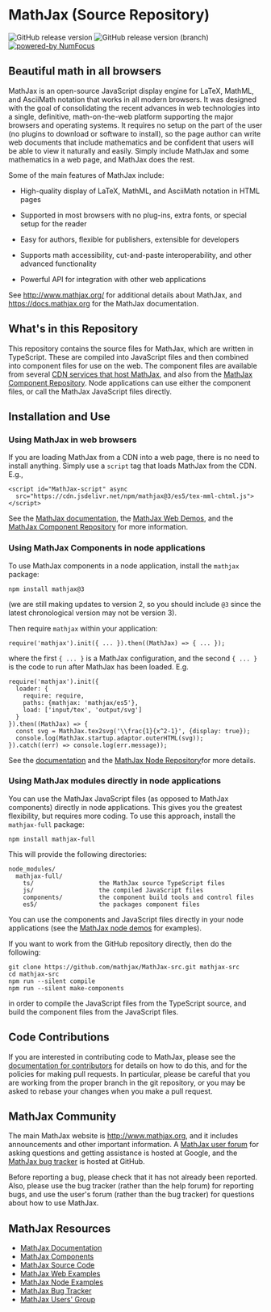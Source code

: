 # MathJax (Source Repository)
<img class="shield" alt="GitHub release version" src="https://img.shields.io/github/v/release/mathjax/MathJax-src?sort=semver"> <img class="shield" alt="GitHub release version (branch)" src="https://img.shields.io/github/package-json/v/mathjax/MathJax/legacy-v2?label=release-v2">
<a class="reference external image-reference" href="http://www.numfocus.org"><img alt="powered-by NumFocus" src="https://img.shields.io/badge/powered%20by-NumFOCUS-orange.svg?style=flat&amp;amp;colorA=E1523D&amp;amp;colorB=007D8A"></a>

## Beautiful math in all browsers

MathJax is an open-source JavaScript display engine for LaTeX, MathML,
and AsciiMath notation that works in all modern browsers.  It was
designed with the goal of consolidating the recent advances in web
technologies into a single, definitive, math-on-the-web platform
supporting the major browsers and operating systems.  It requires no
setup on the part of the user (no plugins to download or software to
install), so the page author can write web documents that include
mathematics and be confident that users will be able to view it
naturally and easily.  Simply include MathJax and some mathematics in
a web page, and MathJax does the rest.

Some of the main features of MathJax include:

- High-quality display of LaTeX, MathML, and AsciiMath notation in HTML pages

- Supported in most browsers with no plug-ins, extra fonts, or special
  setup for the reader

- Easy for authors, flexible for publishers, extensible for developers

- Supports math accessibility, cut-and-paste interoperability, and other
  advanced functionality

- Powerful API for integration with other web applications

See <http://www.mathjax.org/> for additional details about MathJax,
and <https://docs.mathjax.org> for the MathJax documentation.

## What's in this Repository

This repository contains the source files for MathJax, which are
written in TypeScript.  These are compiled into JavaScript files and
then combined into component files for use on the web.  The component
files are available from several [CDN services that host
MathJax](https://docs.mathjax.org/en/latest/web/start.html#using-mathjax-from-a-content-delivery-network-cdn),
and also from the [MathJax Component
Repository](https://github.com/mathjax/MathJax).  Node applications
can use either the component files, or call the MathJax JavaScript
files directly.

## Installation and Use

### Using MathJax in web browsers

If you are loading MathJax from a CDN into a web page, there is no
need to install anything.  Simply use a `script` tag that loads
MathJax from the CDN.  E.g.,

    <script id="MathJax-script" async
      src="https://cdn.jsdelivr.net/npm/mathjax@3/es5/tex-mml-chtml.js">
    </script>
    
See the [MathJax
documentation](https://docs.mathjax.org/en/latest/index.html#browser-components),
the [MathJax Web Demos](https://github.com/mathjax/MathJax-demos-web),
and the [MathJax Component
Repository](https://github.com/mathjax/MathJax-demos-web) for more information.




### Using MathJax Components in node applications

To use MathJax components in a node application, install the `mathjax` package:

    npm install mathjax@3

(we are still making updates to version 2, so you should include `@3` since the latest chronological version may not be version 3).

Then require `mathjax` within your application:

    require('mathjax').init({ ... }).then((MathJax) => { ... });
    
where the first `{ ... }` is a MathJax configuration, and the second
`{ ... }` is the code to run after MathJax has been loaded.  E.g.

    require('mathjax').init({
      loader: {
        require: require,
        paths: {mathjax: 'mathjax/es5'},
        load: ['input/tex', 'output/svg']
      }
    }).then((MathJax) => {
      const svg = MathJax.tex2svg('\\frac{1}{x^2-1}', {display: true});
      console.log(MathJax.startup.adaptor.outerHTML(svg));
    }).catch((err) => console.log(err.message));

    
See the
[documentation](https//docs.mathjax.org/en/latest/index.html#server-nodejs)
and the [MathJax Node
Repository](https://github.com/mathjax/MathJax-demos-node)for more details.

### Using MathJax modules directly in node applications

You can use the MathJax JavaScript files (as opposed to MathJax
components) directly in node applications.  This gives you the
greatest flexibility, but requires more coding.  To use this approach,
install the `mathjax-full` package:

    npm install mathjax-full

This will provide the following directories:

    node_modules/
      mathjax-full/
        ts/                  the MathJax source TypeScript files
        js/                  the compiled JavaScript files
        components/          the component build tools and control files
        es5/                 the packages component files

You can use the components and JavaScript files directly in your node
applications (see the [MathJax node
demos](https://github.com/mathjax/MathJax-demos-node) for examples).

If you want to work from the GitHub repository directly, then do the following:

    git clone https://github.com/mathjax/MathJax-src.git mathjax-src
    cd mathjax-src
    npm run --silent compile
    npm run --silent make-components

in order to compile the JavaScript files from the TypeScript source,
and build the component files from the JavaScript files.

## Code Contributions

If you are interested in contributing code to MathJax, please see the
[documentation for contributors](CONTRIBUTING.md) for details on how
to do this, and for the policies for making pull requests.  In
particular, please be careful that you are working from the proper
branch in the git repository, or you may be asked to rebase your
changes when you make a pull request.

## MathJax Community

The main MathJax website is <http://www.mathjax.org>, and it includes
announcements and other important information.  A [MathJax user
forum](http://groups.google.com/group/mathjax-users) for asking
questions and getting assistance is hosted at Google, and the [MathJax
bug tracker](https://github.com/mathjax/MathJax/issues) is hosted
at GitHub.

Before reporting a bug, please check that it has not already been
reported.  Also, please use the bug tracker (rather than the help
forum) for reporting bugs, and use the user's forum (rather than the
bug tracker) for questions about how to use MathJax.

## MathJax Resources

* [MathJax Documentation](https://docs.mathjax.org)
* [MathJax Components](https://github.com/mathjax/MathJax)
* [MathJax Source Code](https://github.com/mathjax/MathJax-src)
* [MathJax Web Examples](https://github.com/mathjax/MathJax-demos-web)
* [MathJax Node Examples](https://github.com/mathjax/MathJax-demos-node)
* [MathJax Bug Tracker](https://github.com/mathjax/MathJax/issues)
* [MathJax Users' Group](http://groups.google.com/group/mathjax-users)

